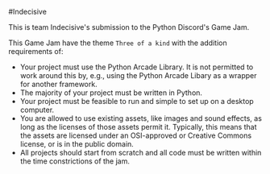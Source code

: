 #Indecisive

This is team Indecisive's submission to the Python Discord's Game Jam.

This Game Jam have the theme `Three of a kind` with the addition requirements of:
 - Your project must use the Python Arcade Library. 
 It is not permitted to work around this by, e.g., using the Python Arcade Libary as a wrapper for another framework.
 - The majority of your project must be written in Python.
 - Your project must be feasible to run and simple to set up on a desktop computer.
 - You are allowed to use existing assets, like images and sound effects, as long as the licenses of those assets permit it. 
 Typically, this means that the assets are licensed under an OSI-approved or Creative Commons license, or is in the public domain.
 - All projects should start from scratch and all code must be written within the time constrictions of the jam.

